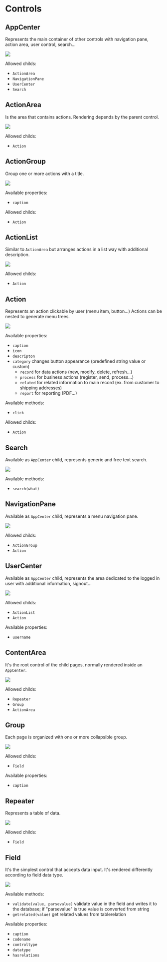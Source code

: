# Controls

## AppCenter
Represents the main container of other controls with navigation pane, action area, user control, search...

![](img/ctl_appcenter.png)

Allowed childs:
* `ActionArea`
* `NavigationPane`
* `UserCenter`
* `Search`

## ActionArea
Is the area that contains actions. Rendering depends by the parent control.

![](img/ctl_actarea.png)

Allowed childs:
* `Action`

## ActionGroup
Group one or more actions with a title.

![](img/ctl_actgroup.png)

Available properties:
* `caption`

Allowed childs:
* `Action`

## ActionList
Similar to `ActionArea` but arranges actions in a list way with additional description.

![](img/ctl_actlist.png)

Allowed childs:
* `Action`

## Action
Represents an action clickable by user (menu item, button...)
Actions can be nested to generate menu trees.

![](img/ctl_action.png)

Available properties:
* `caption`
* `icon`
* `descripton` 
* `category` changes button appearance (predefined string value or custom)
  * `record` for data  actions (new, modify, delete, refresh...)
  * `process` for business actions (register, send, process...)
  * `related` for related information to main record (ex. from customer to shipping addresses)
  * `report` for reporting (PDF...)

Available methods:
* `click`

Allowed childs:
* `Action`

## Search
Available as `AppCenter` child, represents generic and free text search.

![](img/ctl_search.png)

Available methods:
* `search(what)`

## NavigationPane
Available as `AppCenter` child, represents a menu navigation pane.

![](img/ctl_navpane.png)

Allowed childs:
* `ActionGroup`
* `Action`

## UserCenter
Available as `AppCenter` child, represents the area dedicated to the logged in user with additional information, signout...

![](img/ctl_userctl.png)

Allowed childs:
* `ActionList`
* `Action`

Available properties:
* `username`

## ContentArea
It's the root control of the child pages, normally rendered inside an `AppCenter`.

![](img/ctl_contarea.png)

Allowed childs:
* `Repeater`
* `Group`
* `ActionArea`

## Group
Each page is organized with one or more collapsible group.

![](img/ctl_group.png)

Allowed childs:
* `Field`

Available properties:
* `caption`

## Repeater
Represents a table of data.

![](img/ctl_repeater.png)

Allowed childs:
* `Field`

## Field
It's the simplest control that accepts data input. It's rendered differently according to field data type.

![](img/ctl_field.png)

Available methods:
* `validate(value, parsevalue)` validate value in the field and writes it to the database; if "parsevalue" is true value is converted from string
* `getrelated(value)` get related values from tablerelation

Available properties:
* `caption`
* `codename`
* `controltype`
* `datatype`
* `hasrelations`